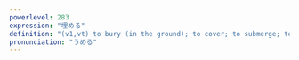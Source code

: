 ```yaml
---
powerlevel: 283
expression: "埋める"
definition: "(v1,vt) to bury (in the ground); to cover; to submerge; to fill (completely); to stuff; to pack; to cram; to fill up; (P)"
pronunciation: "うめる"
---
```

